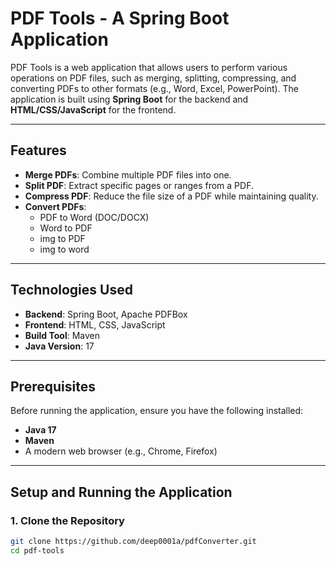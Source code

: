 # PDF Tools - A Spring Boot Application

PDF Tools is a web application that allows users to perform various operations on PDF files, such as merging, splitting, compressing, and converting PDFs to other formats (e.g., Word, Excel, PowerPoint). The application is built using **Spring Boot** for the backend and **HTML/CSS/JavaScript** for the frontend.

---

## Features

- **Merge PDFs**: Combine multiple PDF files into one.
- **Split PDF**: Extract specific pages or ranges from a PDF.
- **Compress PDF**: Reduce the file size of a PDF while maintaining quality.
- **Convert PDFs**:
  - PDF to Word (DOC/DOCX)
  - Word to PDF
  - img to PDF
  - img to word

---

## Technologies Used

- **Backend**: Spring Boot, Apache PDFBox
- **Frontend**: HTML, CSS, JavaScript
- **Build Tool**: Maven
- **Java Version**: 17

---

## Prerequisites

Before running the application, ensure you have the following installed:

- **Java 17**
- **Maven**
- A modern web browser (e.g., Chrome, Firefox)

---

## Setup and Running the Application

### 1. Clone the Repository

```bash
git clone https://github.com/deep0001a/pdfConverter.git
cd pdf-tools
